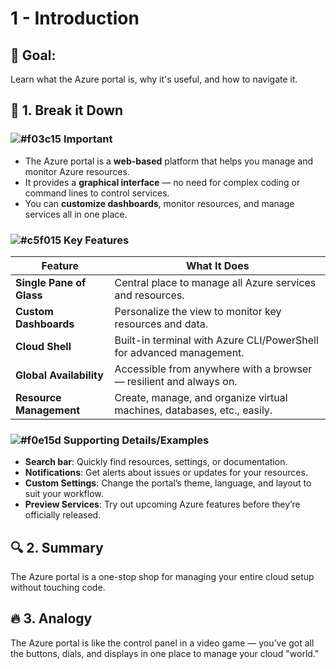 # 1 - Introduction

## 🎯 Goal:
Learn what the Azure portal is, why it's useful, and how to navigate it.

## 🧠 1. Break it Down

### ![#f03c15](https://placehold.co/15x15/f03c15/f03c15.png) **Important**
- The Azure portal is a **web-based** platform that helps you manage and monitor Azure resources.
- It provides a **graphical interface** — no need for complex coding or command lines to control services.
- You can **customize dashboards**, monitor resources, and manage services all in one place.

### ![#c5f015](https://placehold.co/15x15/c5f015/c5f015.png) **Key Features**
| **Feature**           | **What It Does**                                                      |
|-----------------------|-----------------------------------------------------------------------|
| **Single Pane of Glass** | Central place to manage all Azure services and resources.              |
| **Custom Dashboards**  | Personalize the view to monitor key resources and data.               |
| **Cloud Shell**        | Built-in terminal with Azure CLI/PowerShell for advanced management. |
| **Global Availability**| Accessible from anywhere with a browser — resilient and always on.   |
| **Resource Management**| Create, manage, and organize virtual machines, databases, etc., easily.|

### ![#f0e15d](https://placehold.co/15x15/f0e15d/f0e15d.png) **Supporting Details/Examples**
- **Search bar**: Quickly find resources, settings, or documentation.
- **Notifications**: Get alerts about issues or updates for your resources.
- **Custom Settings**: Change the portal’s theme, language, and layout to suit your workflow.
- **Preview Services**: Try out upcoming Azure features before they’re officially released.

## 🔍 2. Summary
The Azure portal is a one-stop shop for managing your entire cloud setup without touching code.

## 🔥 3. Analogy
The Azure portal is like the control panel in a video game — you’ve got all the buttons, dials, and displays in one place to manage your cloud "world."
